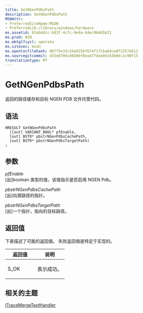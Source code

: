 ```yaml
---
title: GetNGenPdbsPath
description: GetNGenPdbsPath
MSHAttr:
- PreferredSiteName:MSDN
- PreferredLib:/library/windows/hardware
ms.assetid: b3abddcc-b83f-4cfc-9e9a-64ec96465b21
ms.prod: W10
ms.mktglfcycl: operate
ms.sitesec: msdn
ms.openlocfilehash: 86ff5e32c29a925bfb74f1fcba64ce8f2257e612
ms.sourcegitcommit: d33e870dc4850bf0ea47fdae0d163b04c1c90f15
translationtype: MT
---
```

# <a name="getngenpdbspath"></a>GetNGenPdbsPath


返回的路径缓存和目标 NGEN PDB 文件托管代码。

## <a name="syntax"></a>语法


``` syntax
HRESULT GetNGenPdbsPath
  ([out] VARIANT_BOOL* pfEnable,
  [out] BSTR* pbstrNGenPdbsCachePath,
  [out] BSTR* pbstrNGenPdbsTargetPath)
;
```

## <a name="parameters"></a>参数


<a href="" id="pfenable"></a>*pfEnable*  
\[出\]boolean 类型的值，该值指示是否启用 NGEN Pdb。

<a href="" id="pbstrngenpdbscachepath"></a>*pbstrNGenPdbsCachePath*  
\[出\]向源路径的指针。

<a href="" id="pbstrngenpdbstargetpath"></a>*pbstrNGenPdbsTargetPath*  
\[出\]一个指针，指向的目标路径。

## <a name="return-value"></a>返回值


下表描述了可能的返回值。 失败返回值是特定于实现的。

<table>
<colgroup>
<col width="50%" />
<col width="50%" />
</colgroup>
<thead>
<tr class="header">
<th>返回值</th>
<th>说明</th>
</tr>
</thead>
<tbody>
<tr class="odd">
<td><p>S_OK</p></td>
<td><p>表示成功。</p></td>
</tr>
</tbody>
</table>

 

## <a name="related-topics"></a>相关的主题


[ITraceMergeTextHandler](itracemergetexthandler.md)

 

 







